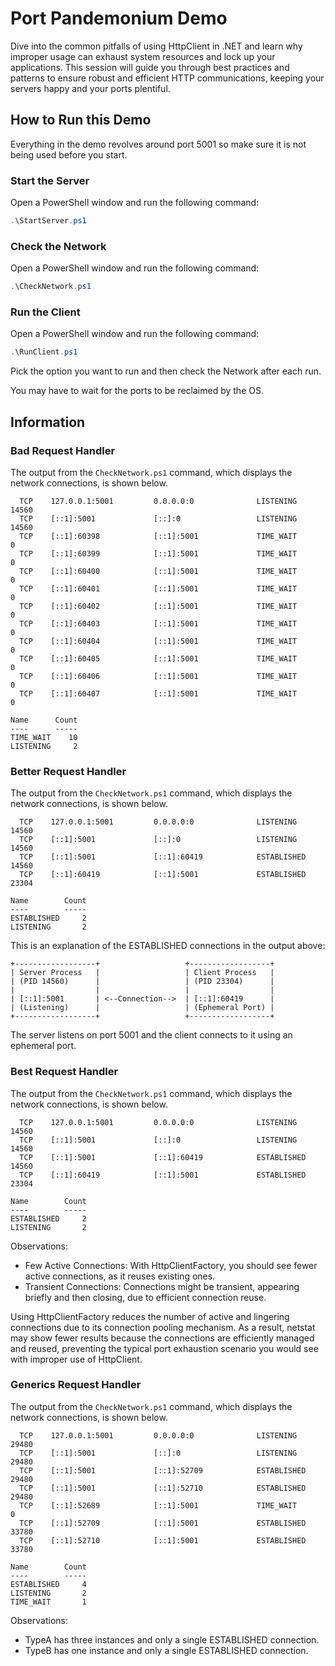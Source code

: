 # Port Pandemonium Demo

Dive into the common pitfalls of using HttpClient in .NET and learn why improper usage can exhaust system resources and lock up your applications. This session will guide you through best practices and patterns to ensure robust and efficient HTTP communications, keeping your servers happy and your ports plentiful.

## How to Run this Demo

Everything in the demo revolves around port 5001 so make sure it is not being used before you start.

### Start the Server

Open a PowerShell window and run the following command:

```powershell
.\StartServer.ps1
```

### Check the Network

Open a PowerShell window and run the following command:

```powershell
.\CheckNetwork.ps1
```

### Run the Client

Open a PowerShell window and run the following command:

```powershell
.\RunClient.ps1
```

Pick the option you want to run and then check the Network after each run.

You may have to wait for the ports to be reclaimed by the OS.

## Information

### Bad Request Handler

The output from the `CheckNetwork.ps1` command, which displays the network connections, is shown below.

```plaintext
  TCP    127.0.0.1:5001         0.0.0.0:0              LISTENING       14560
  TCP    [::1]:5001             [::]:0                 LISTENING       14560
  TCP    [::1]:60398            [::1]:5001             TIME_WAIT       0
  TCP    [::1]:60399            [::1]:5001             TIME_WAIT       0
  TCP    [::1]:60400            [::1]:5001             TIME_WAIT       0
  TCP    [::1]:60401            [::1]:5001             TIME_WAIT       0
  TCP    [::1]:60402            [::1]:5001             TIME_WAIT       0
  TCP    [::1]:60403            [::1]:5001             TIME_WAIT       0
  TCP    [::1]:60404            [::1]:5001             TIME_WAIT       0
  TCP    [::1]:60405            [::1]:5001             TIME_WAIT       0
  TCP    [::1]:60406            [::1]:5001             TIME_WAIT       0
  TCP    [::1]:60407            [::1]:5001             TIME_WAIT       0

Name      Count
----      -----
TIME_WAIT    10
LISTENING     2
```

### Better Request Handler

The output from the `CheckNetwork.ps1` command, which displays the network connections, is shown below.

```plaintext
  TCP    127.0.0.1:5001         0.0.0.0:0              LISTENING       14560
  TCP    [::1]:5001             [::]:0                 LISTENING       14560
  TCP    [::1]:5001             [::1]:60419            ESTABLISHED     14560
  TCP    [::1]:60419            [::1]:5001             ESTABLISHED     23304

Name        Count
----        -----
ESTABLISHED     2
LISTENING       2
```

This is an explanation of the ESTABLISHED connections in the output above:

```plaintext
+------------------+                   +------------------+
| Server Process   |                   | Client Process   |
| (PID 14560)      |                   | (PID 23304)      |
|                  |                   |                  |
| [::1]:5001       | <--Connection-->  | [::1]:60419      |
| (Listening)      |                   | (Ephemeral Port) |
+------------------+                   +------------------+
```
The server listens on port 5001 and the client connects to it using an ephemeral port.

### Best Request Handler

The output from the `CheckNetwork.ps1` command, which displays the network connections, is shown below.

```plaintext
  TCP    127.0.0.1:5001         0.0.0.0:0              LISTENING       14560
  TCP    [::1]:5001             [::]:0                 LISTENING       14560
  TCP    [::1]:5001             [::1]:60419            ESTABLISHED     14560
  TCP    [::1]:60419            [::1]:5001             ESTABLISHED     23304

Name        Count
----        -----
ESTABLISHED     2
LISTENING       2
```

Observations:
- Few Active Connections: With HttpClientFactory, you should see fewer active connections, as it reuses existing ones.
- Transient Connections: Connections might be transient, appearing briefly and then closing, due to efficient connection reuse.

Using HttpClientFactory reduces the number of active and lingering connections due to its connection pooling mechanism. As a result, netstat may show fewer results because the connections are efficiently managed and reused, preventing the typical port exhaustion scenario you would see with improper use of HttpClient.

### Generics Request Handler

The output from the `CheckNetwork.ps1` command, which displays the network connections, is shown below.

```plaintext
  TCP    127.0.0.1:5001         0.0.0.0:0              LISTENING       29480
  TCP    [::1]:5001             [::]:0                 LISTENING       29480
  TCP    [::1]:5001             [::1]:52709            ESTABLISHED     29480
  TCP    [::1]:5001             [::1]:52710            ESTABLISHED     29480
  TCP    [::1]:52689            [::1]:5001             TIME_WAIT       0
  TCP    [::1]:52709            [::1]:5001             ESTABLISHED     33780
  TCP    [::1]:52710            [::1]:5001             ESTABLISHED     33780

Name        Count
----        -----
ESTABLISHED     4
LISTENING       2
TIME_WAIT       1
```

Observations:
- TypeA has three instances and only a single ESTABLISHED connection.
- TypeB has one instance and only a single ESTABLISHED connection.

